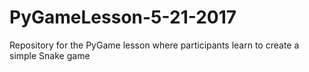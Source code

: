 # PyGameLesson-5-21-2017
Repository for the PyGame lesson where participants learn to create a simple Snake game
